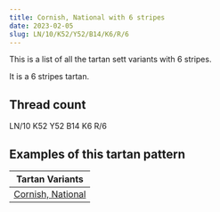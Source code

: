 ```yaml
---
title: Cornish, National with 6 stripes
date: 2023-02-05
slug: LN/10/K52/Y52/B14/K6/R/6
---
```

This is a list of all the tartan sett variants with 6 stripes.

It is a 6 stripes tartan.


## Thread count
LN/10 K52 Y52 B14 K6 R/6

## Examples of this tartan pattern

| Tartan Variants |
|---------------|
| [Cornish, National](/variants/ln/10/k52/y52/b14/k6/r/6-b5480b0-k000000-lne0e0e0-rc00000-yf0c000)||
